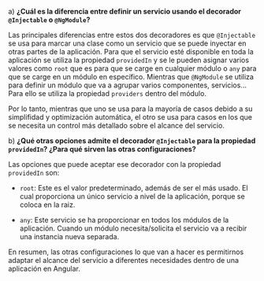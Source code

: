 


a) **¿Cuál es la diferencia entre definir un servicio usando el decorador `@Injectable` o `@NgModule`?**

Las principales diferencias entre estos dos decoradores es que `@Injectable` se usa para marcar una clase como un servicio que se puede inyectar en otras partes de la aplicación. Para que el servicio esté disponible en toda la aplicación se utiliza la propiedad `providedIn` y se le pueden asignar varios valores como `root` que es para que se carge en cualquier módulo o `any` para que se carge en un módulo en específico. Mientras que `@NgModule` se utiliza para definir un módulo que va a agrupar varios componentes, servicios... Para ello se utiliza la propiedad `providers` dentro del módulo.

Por lo tanto, mientras que uno se usa para la mayoría de casos debido a su simplifidad y optimización automática, el otro se usa para casos en los que se necesita un control más detallado sobre el alcance del servicio.

b) **¿Qué otras opciones admite el decorador `@Injectable` para la propiedad `providedIn`? ¿Para qué sirven las otras configuraciones?**

Las opciones que puede aceptar ese decorador con la propiedad `providedIn` son:

- `root`: Este es el valor predeterminado, además de ser el más usado. El cual proporciona un único servicio a nivel de la aplicación, porque se coloca en la raiz.

- `any`: Este servicio se ha proporcionar en todos los módulos de la aplicación. Cuando un módulo necesita/solicita el servicio va a recibir una instancia nueva separada.

En resumen, las otras configuraciones lo que van a hacer es permitirnos adaptar el alcance del servicio a diferentes necesidades dentro de una aplicación en Angular.

